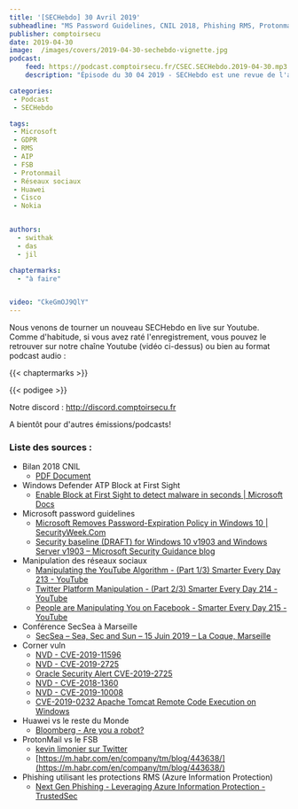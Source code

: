 ```yaml
---
title: '[SECHebdo] 30 Avril 2019'
subheadline: "MS Password Guidelines, CNIL 2018, Phishing RMS, Protonmail vs FSB, Manipulation des réseaux sociaux, Huawei/Cisco/Nokia, etc."
publisher: comptoirsecu
date: 2019-04-30
image:  /images/covers/2019-04-30-sechebdo-vignette.jpg
podcast:
    feed: https://podcast.comptoirsecu.fr/CSEC.SECHebdo.2019-04-30.mp3
    description: "Épisode du 30 04 2019 - SECHebdo est une revue de l'actualité cybersécurité réalisée en live sur Youtube, généralement le mardi soir."

categories:
 - Podcast
 - SECHebdo

tags:
 - Microsoft
 - GDPR
 - RMS
 - AIP
 - FSB
 - Protonmail
 - Réseaux sociaux
 - Huawei
 - Cisco
 - Nokia


authors:
  - swithak
  - das
  - jil

chaptermarks:
  - "à faire"


video: "CkeGmOJ9QlY"
---
```


Nous venons de tourner un nouveau SECHebdo en live sur Youtube. Comme d'habitude, si vous avez raté l'enregistrement, vous pouvez le retrouver sur notre chaîne Youtube (vidéo ci-dessus) ou bien au format podcast audio :

{{< chaptermarks >}}

{{< podigee >}}

Notre discord : <http://discord.comptoirsecu.fr>

A bientôt pour d'autres émissions/podcasts!

### Liste des sources :

*  Bilan 2018 CNIL
	* [PDF Document](https://www.cnil.fr/sites/default/files/atoms/files/cnil-39e_rapport_annuel_2018.pdf)
*  Windows Defender ATP Block at First Sight
	* [Enable Block at First Sight to detect malware in seconds | Microsoft Docs](https://docs.microsoft.com/en-us/windows/security/threat-protection/windows-defender-antivirus/configure-block-at-first-sight-windows-defender-antivirus)
*  Microsoft password guidelines
	* [Microsoft Removes Password-Expiration Policy in Windows 10 | SecurityWeek.Com](https://www.securityweek.com/microsoft-removes-password-expiration-policy-windows-10)
	* [Security baseline (DRAFT) for Windows 10 v1903 and Windows Server v1903 – Microsoft Security Guidance blog](https://blogs.technet.microsoft.com/secguide/2019/04/24/security-baseline-draft-for-windows-10-v1903-and-windows-server-v1903/)
*  Manipulation des réseaux sociaux
	* [Manipulating the YouTube Algorithm - (Part 1/3) Smarter Every Day 213 - YouTube](https://www.youtube.com/watch?v=1PGm8LslEb4)
	* [Twitter Platform Manipulation - (Part 2/3) Smarter Every Day 214 - YouTube](https://www.youtube.com/watch?v=V-1RhQ1uuQ4)
	* [People are Manipulating You on Facebook - Smarter Every Day 215 - YouTube](https://www.youtube.com/watch?v=FY_NtO7SIrY)
* Conférence SecSea à Marseille
	* [SecSea – Sea, Sec and Sun – 15 Juin 2019 – La Coque, Marseille](https://secsea.org)
*  Corner vuln
	* [	NVD - CVE-2019-11596](https://nvd.nist.gov/vuln/detail/CVE-2019-11596)
	* [ NVD - CVE-2019-2725](https://nvd.nist.gov/vuln/detail/CVE-2019-2725)
	* [Oracle Security Alert CVE-2019-2725](https://www.oracle.com/technetwork/security-advisory/alert-cve-2019-2725-5466295.html)
	* [	NVD - CVE-2018-1360](https://nvd.nist.gov/vuln/detail/CVE-2018-1360)
	* [	NVD - CVE-2019-10008](https://nvd.nist.gov/vuln/detail/CVE-2019-10008)
	* [CVE-2019-0232 Apache Tomcat Remote Code Execution on Windows](http://mail-archives.us.apache.org/mod_mbox/www-announce/201904.mbox/%3C13d878ec-5d49-c348-48d4-25a6c81b9605%40apache.org%3E)
*  Huawei vs le reste du Monde
	* [Bloomberg - Are you a robot?](https://www.bloomberg.com/news/articles/2019-04-30/vodafone-found-hidden-backdoors-in-huawei-equipment?srnd=premium-europe)
*  ProtonMail vs le FSB
	* [kevin limonier sur Twitter](https://twitter.com/kevinlimonier/status/1121005307881193473)
	* [https://m.habr.com/en/company/tm/blog/443638/](https://m.habr.com/en/company/tm/blog/443638/)
*  Phishing utilisant les protections RMS (Azure Information Protection)
	* [Next Gen Phishing - Leveraging Azure Information Protection - TrustedSec](https://www.trustedsec.com/2019/04/next-gen-phishing-leveraging-azure-information-protection/)
